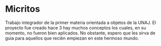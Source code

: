# Micritos
Trabajo integrador de la primer materia orientada a objetos de la UNAJ.
El proyecto  fue creado hace 3 hay muchos conceptos los cuales, en su momento, no fueron bien aplicados. No obstante, espero que les sirva de guia para aquellos que recién empiezan en este hermoso mundo.
